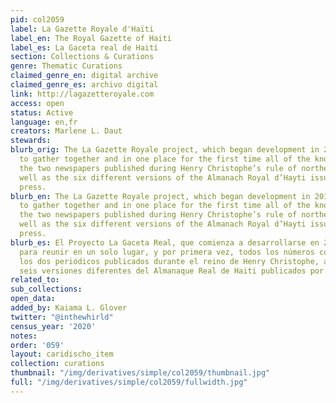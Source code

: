 ```yaml
---
pid: col2059
label: La Gazette Royale d'Haïti
label_en: The Royal Gazette of Haiti
label_es: La Gaceta real de Haití
section: Collections & Curations
genre: Thematic Curations
claimed_genre_en: digital archive
claimed_genre_es: archivo digital
link: http://lagazetteroyale.com
access: open
status: Active
language: en,fr
creators: Marlene L. Daut
stewards:
blurb_orig: The La Gazette Royale project, which began development in 2014, is designed
  to gather together and in one place for the first time all of the known issues of
  the two newspapers published during Henry Christophe’s rule of northern Haiti, as
  well as the six different versions of the Almanach Royal d’Hayti issued by the royal
  press.
blurb_en: The La Gazette Royale project, which began development in 2014, is designed
  to gather together and in one place for the first time all of the known issues of
  the two newspapers published during Henry Christophe’s rule of northern Haiti, as
  well as the six different versions of the Almanach Royal d’Hayti issued by the royal
  press.
blurb_es: El Proyecto La Gaceta Real, que comienza a desarrollarse en 2014, está diseñado
  para reunir en un solo lugar, y por primera vez, todos los números conocidos de
  los dos periódicos publicados durante el reino de Henry Christophe, así como la
  seis versiones diferentes del Almanaque Real de Haiti publicados por la Prensa Real.
related_to:
sub_collections:
open_data:
added_by: Kaiama L. Glover
twitter: "@inthewhirld"
census_year: '2020'
notes:
order: '059'
layout: caridischo_item
collection: curations
thumbnail: "/img/derivatives/simple/col2059/thumbnail.jpg"
full: "/img/derivatives/simple/col2059/fullwidth.jpg"
---
```

